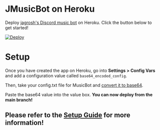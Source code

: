 # JMusicBot on Heroku
Deploy [jagrosh's Discord music bot](https://github.com/jagrosh/MusicBot/) on Heroku. Click the button below to get started!

[![Deploy](https://www.herokucdn.com/deploy/button.svg)](https://heroku.com/deploy?template=https://github.com/iCrazyBlaze/music-bot-heroku)

# Setup
Once you have created the app on Heroku, go into **Settings > Config Vars** and add a configuration value called `base64_encoded_config`.

Then, take your config.txt file for MusicBot and [convert it to base64](https://base64.guru/converter/encode/file).

Paste the base64 value into the value box. **You can now deploy from the main branch!**

## Please refer to the [Setup Guide](https://github.com/jagrosh/MusicBot/wiki/Setup) for more information!
